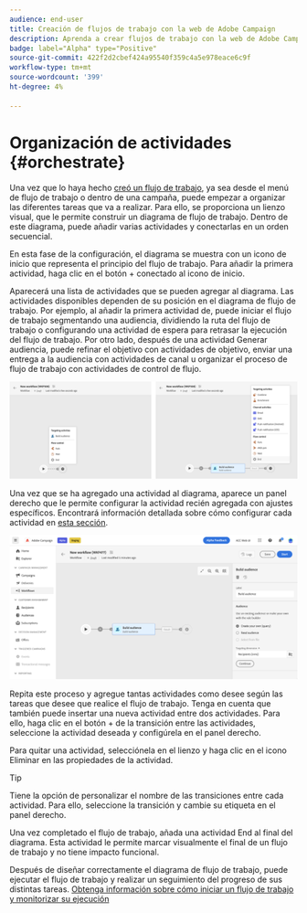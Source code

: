 ```yaml
---
audience: end-user
title: Creación de flujos de trabajo con la web de Adobe Campaign
description: Aprenda a crear flujos de trabajo con la web de Adobe Campaign
badge: label="Alpha" type="Positive"
source-git-commit: 422f2d2cbef424a95540f359c4a5e978eace6c9f
workflow-type: tm+mt
source-wordcount: '399'
ht-degree: 4%

---
```



# Organización de actividades {#orchestrate}

Una vez que lo haya hecho [creó un flujo de trabajo](create-workflow.md), ya sea desde el menú de flujo de trabajo o dentro de una campaña, puede empezar a organizar las diferentes tareas que va a realizar. Para ello, se proporciona un lienzo visual, que le permite construir un diagrama de flujo de trabajo. Dentro de este diagrama, puede añadir varias actividades y conectarlas en un orden secuencial.

En esta fase de la configuración, el diagrama se muestra con un icono de inicio que representa el principio del flujo de trabajo. Para añadir la primera actividad, haga clic en el botón + conectado al icono de inicio.

Aparecerá una lista de actividades que se pueden agregar al diagrama. Las actividades disponibles dependen de su posición en el diagrama de flujo de trabajo. Por ejemplo, al añadir la primera actividad de, puede iniciar el flujo de trabajo segmentando una audiencia, dividiendo la ruta del flujo de trabajo o configurando una actividad de espera para retrasar la ejecución del flujo de trabajo. Por otro lado, después de una actividad Generar audiencia, puede refinar el objetivo con actividades de objetivo, enviar una entrega a la audiencia con actividades de canal u organizar el proceso de flujo de trabajo con actividades de control de flujo.

![](assets/workflow-start.png)

Una vez que se ha agregado una actividad al diagrama, aparece un panel derecho que le permite configurar la actividad recién agregada con ajustes específicos. Encontrará información detallada sobre cómo configurar cada actividad en [esta sección](activities/about-activities.md).

![](assets/workflow-configure-activities.png)

Repita este proceso y agregue tantas actividades como desee según las tareas que desee que realice el flujo de trabajo. Tenga en cuenta que también puede insertar una nueva actividad entre dos actividades. Para ello, haga clic en el botón + de la transición entre las actividades, seleccione la actividad deseada y configúrela en el panel derecho.

Para quitar una actividad, selecciónela en el lienzo y haga clic en el icono Eliminar en las propiedades de la actividad.

>[!TIP]
>
>Tiene la opción de personalizar el nombre de las transiciones entre cada actividad. Para ello, seleccione la transición y cambie su etiqueta en el panel derecho.

Una vez completado el flujo de trabajo, añada una actividad End al final del diagrama. Esta actividad le permite marcar visualmente el final de un flujo de trabajo y no tiene impacto funcional.

Después de diseñar correctamente el diagrama de flujo de trabajo, puede ejecutar el flujo de trabajo y realizar un seguimiento del progreso de sus distintas tareas. [Obtenga información sobre cómo iniciar un flujo de trabajo y monitorizar su ejecución](start-monitor-workflows.md)
